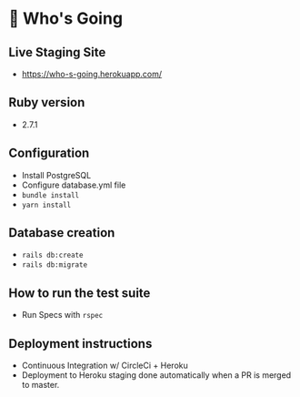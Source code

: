 # 📇 Who's Going

## **Live Staging Site**
- https://who-s-going.herokuapp.com/

## Ruby version
- 2.7.1

## Configuration
- Install PostgreSQL
- Configure database.yml file
- `bundle install`
- `yarn install`

## Database creation
- `rails db:create`
- `rails db:migrate`

## How to run the test suite
- Run Specs with `rspec`

## Deployment instructions
- Continuous Integration w/ CircleCi + Heroku
- Deployment to Heroku staging done automatically when a PR is merged to master. 
